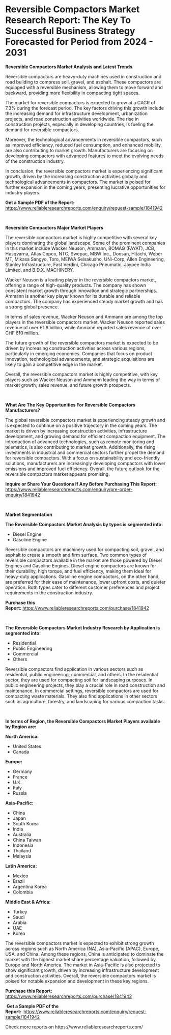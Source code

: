 <p><h1>Reversible Compactors Market Research Report: The Key To Successful Business Strategy Forecasted for Period from 2024 - 2031</h1></p><p><strong>Reversible Compactors Market Analysis and Latest Trends</strong></p>
<p><p>Reversible compactors are heavy-duty machines used in construction and road building to compress soil, gravel, and asphalt. These compactors are equipped with a reversible mechanism, allowing them to move forward and backward, providing more flexibility in compacting tight spaces.</p><p>The market for reversible compactors is expected to grow at a CAGR of 7.3% during the forecast period. The key factors driving this growth include the increasing demand for infrastructure development, urbanization projects, and road construction activities worldwide. The rise in construction projects, especially in developing countries, is fueling the demand for reversible compactors.</p><p>Moreover, the technological advancements in reversible compactors, such as improved efficiency, reduced fuel consumption, and enhanced mobility, are also contributing to market growth. Manufacturers are focusing on developing compactors with advanced features to meet the evolving needs of the construction industry.</p><p>In conclusion, the reversible compactors market is experiencing significant growth, driven by the increasing construction activities globally and technological advancements in compactors. The market is poised for further expansion in the coming years, presenting lucrative opportunities for industry players.</p></p>
<p><strong>Get a Sample PDF of the Report:&nbsp;</strong> <a href="https://www.reliableresearchreports.com/enquiry/request-sample/1841942">https://www.reliableresearchreports.com/enquiry/request-sample/1841942</a></p>
<p>&nbsp;</p>
<p><strong>Reversible Compactors Major Market Players</strong></p>
<p><p>The reversible compactors market is highly competitive with several key players dominating the global landscape. Some of the prominent companies in this market include Wacker Neuson, Ammann, BOMAG (FAYAT), JCB, Husqvarna, Atlas Copco, NTC, Swepac, MBW Inc., Doosan, Hitachi, Weber MT, Mikasa Sangyo, Toro, MEIWA Seisakusho, UNi-Corp, Allen Engineering, Stanley Infrastructure, Fast Verdini, Chicago Pneumatic, Jaypee India Limited, and B.D.X. MACHINERY.</p><p>Wacker Neuson is a leading player in the reversible compactors market, offering a range of high-quality products. The company has shown consistent market growth through innovation and strategic partnerships. Ammann is another key player known for its durable and reliable compactors. The company has experienced steady market growth and has a strong global presence.</p><p>In terms of sales revenue, Wacker Neuson and Ammann are among the top players in the reversible compactors market. Wacker Neuson reported sales revenue of over €1.8 billion, while Ammann reported sales revenue of over CHF 610 million.</p><p>The future growth of the reversible compactors market is expected to be driven by increasing construction activities across various regions, particularly in emerging economies. Companies that focus on product innovation, technological advancements, and strategic acquisitions are likely to gain a competitive edge in the market.</p><p>Overall, the reversible compactors market is highly competitive, with key players such as Wacker Neuson and Ammann leading the way in terms of market growth, sales revenue, and future growth prospects.</p></p>
<p>&nbsp;</p>
<p><strong>What Are The Key Opportunities For Reversible Compactors Manufacturers?</strong></p>
<p><p>The global reversible compactors market is experiencing steady growth and is expected to continue on a positive trajectory in the coming years. The market is driven by increasing construction activities, infrastructure development, and growing demand for efficient compaction equipment. The introduction of advanced technologies, such as remote monitoring and telematics, is also contributing to market growth. Additionally, the rising investments in industrial and commercial sectors further propel the demand for reversible compactors. With a focus on sustainability and eco-friendly solutions, manufacturers are increasingly developing compactors with lower emissions and improved fuel efficiency. Overall, the future outlook for the reversible compactors market appears promising.</p></p>
<p><strong>Inquire or Share Your Questions If Any Before Purchasing This Report:</strong> <a href="https://www.reliableresearchreports.com/enquiry/pre-order-enquiry/1841942">https://www.reliableresearchreports.com/enquiry/pre-order-enquiry/1841942</a></p>
<p>&nbsp;</p>
<p><strong>Market Segmentation</strong></p>
<p><strong>The Reversible Compactors Market Analysis by types is segmented into:</strong></p>
<p><ul><li>Diesel Engine</li><li>Gasoline Engine</li></ul></p>
<p><p>Reversible compactors are machinery used for compacting soil, gravel, and asphalt to create a smooth and firm surface. Two common types of reversible compactors available in the market are those powered by Diesel Engines and Gasoline Engines. Diesel engine compactors are known for their durability, high torque, and fuel efficiency, making them ideal for heavy-duty applications. Gasoline engine compactors, on the other hand, are preferred for their ease of maintenance, lower upfront costs, and quieter operation. Both types cater to different customer preferences and project requirements in the construction industry.</p></p>
<p><strong>Purchase this Report:&nbsp;</strong><a href="https://www.reliableresearchreports.com/purchase/1841942">https://www.reliableresearchreports.com/purchase/1841942</a></p>
<p>&nbsp;</p>
<p><strong>The Reversible Compactors Market Industry Research by Application is segmented into:</strong></p>
<p><ul><li>Residential</li><li>Public Engineering</li><li>Commercial</li><li>Others</li></ul></p>
<p><p>Reversible compactors find application in various sectors such as residential, public engineering, commercial, and others. In the residential sector, they are used for compacting soil for landscaping purposes. In public engineering projects, they play a crucial role in road construction and maintenance. In commercial settings, reversible compactors are used for compacting waste materials. They also find applications in other sectors such as agriculture, forestry, and landscaping for various compaction tasks.</p></p>
<p>&nbsp;</p>
<p><strong>In terms of Region, the Reversible Compactors Market Players available by Region are:</strong></p>
<p>
    <p> <strong> North America: </strong>
        <ul>
            <li>United States</li>
            <li>Canada</li>
        </ul>
        </p> 
    <p> <strong> Europe: </strong>
        <ul>
            <li>Germany</li>
            <li>France</li>
            <li>U.K.</li>
            <li>Italy</li>
            <li>Russia</li>
        </ul>
        </p> 
    <p> <strong> Asia-Pacific: </strong>
        <ul>
            <li>China</li>
            <li>Japan</li>
            <li>South Korea</li>
            <li>India</li>
            <li>Australia</li>
            <li>China Taiwan</li>
            <li>Indonesia</li>
            <li>Thailand</li>
            <li>Malaysia</li>
        </ul>
        </p> 
    <p> <strong> Latin America: </strong>
        <ul>
            <li>Mexico</li>
            <li>Brazil</li>
            <li>Argentina Korea</li>
            <li>Colombia</li>
        </ul>
        </p> 
    <p> <strong> Middle East & Africa: </strong>
        <ul>
            <li>Turkey</li>
            <li>Saudi</li>
            <li>Arabia</li>
            <li>UAE</li>
            <li>Korea</li>
        </ul>
    </p>
    </p>
<p><p>The reversible compactors market is expected to exhibit strong growth across regions such as North America (NA), Asia-Pacific (APAC), Europe, USA, and China. Among these regions, China is anticipated to dominate the market with the highest market share percentage valuation, followed by Europe and North America. The market in Asia-Pacific is also projected to show significant growth, driven by increasing infrastructure development and construction activities. Overall, the reversible compactors market is poised for notable expansion and development in these key regions.</p></p>
<p><strong>Purchase this Report: </strong><a href="https://www.reliableresearchreports.com/purchase/1841942">https://www.reliableresearchreports.com/purchase/1841942</a></p>
<p>&nbsp;<strong>Get a Sample PDF of the Report:&nbsp;&nbsp;</strong><a href="https://www.reliableresearchreports.com/enquiry/request-sample/1841942">https://www.reliableresearchreports.com/enquiry/request-sample/1841942</a></p>
<p><strong></strong></p>
<p>Check more reports on https://www.reliableresearchreports.com/</p>